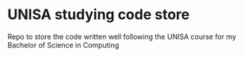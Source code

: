 # UNISA studying code store

Repo to store the code written well following the UNISA course for my Bachelor of Science in Computing
